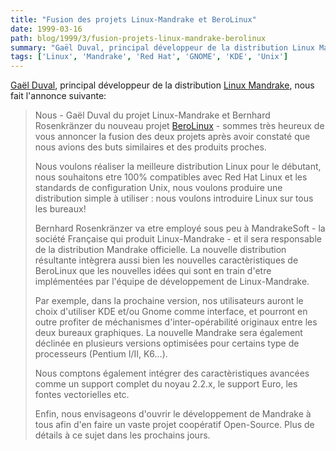 ```yaml
---
title: "Fusion des projets Linux-Mandrake et BeroLinux"
date: 1999-03-16
path: blog/1999/3/fusion-projets-linux-mandrake-berolinux
summary: "Gaël Duval, principal développeur de la distribution Linux Mandrake, nous fait l'annonce suivante: Nous - Gaël Duval du projet Linux-Mandrake et Bernhard Rosenkränzer du nouveau projet BeroLinux - sommes très heureux de vous annoncer la fusion des deux projets après avoir constaté que nous avions des buts similaires et des produits proches."
tags: ['Linux', 'Mandrake', 'Red Hat', 'GNOME', 'KDE', 'Unix']
---
```


<P>
<A HREF="mailto:gael@mandrakesoft.com">Gaël Duval</A>, principal développeur
de la distribution <A HREF="http://www.linux-mandrake.com/">Linux Mandrake</A>,
nous fait l'annonce suivante:
</P>

<BLOCKQUOTE>
<P>Nous - Gaël Duval du projet Linux-Mandrake et Bernhard Rosenkränzer
du nouveau projet <A HREF="http://www.berolinux.za.net/">BeroLinux</A>
- sommes très heureux de vous annoncer la fusion des deux projets après
avoir constaté que nous avions des buts similaires et des produits
proches.</P>

<P>Nous voulons réaliser la meilleure distribution Linux pour le
débutant, nous souhaitons etre 100% compatibles avec Red Hat Linux et
les standards de configuration Unix, nous voulons produire une
distribution simple à utiliser : nous voulons introduire Linux sur
tous les bureaux!</P>

<P>Bernhard Rosenkränzer va etre employé sous peu à MandrakeSoft - la
société Française qui produit Linux-Mandrake - et il sera responsable
de la distribution Mandrake officielle. La nouvelle distribution
résultante intègrera aussi bien les nouvelles caractèristiques de
BeroLinux que les nouvelles idées qui sont en train d'etre
implémentées par l'équipe de développement de Linux-Mandrake.</P>

<P>Par exemple, dans la prochaine version, nos utilisateurs auront le
choix d'utiliser KDE et/ou Gnome comme interface, et pourront en outre
profiter de méchanismes d'inter-opérabilité originaux entre les deux
bureaux graphiques. La nouvelle Mandrake sera également déclinée en
plusieurs versions optimisées pour certains type de processeurs
(Pentium I/II, K6...).</P>

<P>Nous comptons également intégrer des caractèristiques avancées comme
un support complet du noyau 2.2.x, le support Euro, les fontes
vectorielles etc.</P>

<P>Enfin, nous envisageons d'ouvrir le développement de Mandrake à tous
afin d'en faire un vaste projet coopératif Open-Source. Plus de
détails à ce sujet dans les prochains jours.</P>

</BLOCKQUOTE>


